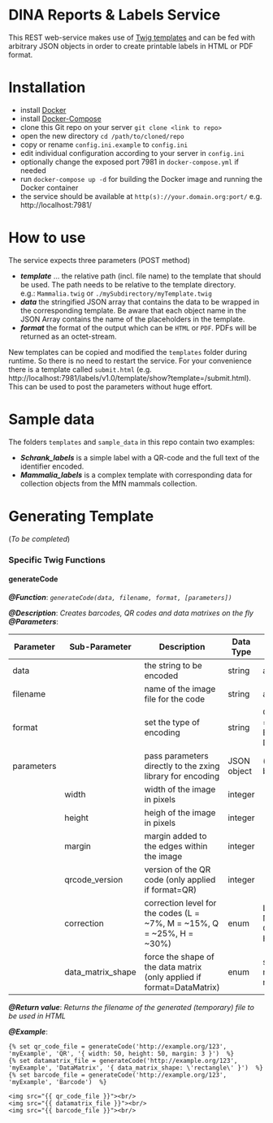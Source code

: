 # DINA Reports & Labels Service

This REST web-service makes use of [Twig templates](https://twig.symfony.com) and can be fed with arbitrary JSON objects in order to create printable labels in HTML or PDF format.


Installation
===
* install [Docker](https://docs.docker.com/get-docker/)
* install [Docker-Compose](https://docs.docker.com/compose/install/)
* clone this Git repo on your server `git clone <link to repo>`
* open the new directory `cd /path/to/cloned/repo`
* copy or rename `config.ini.example` to `config.ini`
* edit individual configuration according to your server in `config.ini`
* optionally change the exposed port 7981 in `docker-compose.yml` if needed 
* run `docker-compose up -d` for building the Docker image and running the Docker container
* the service should be available at `http(s)://your.domain.org:port/`  e.g. http://localhost:7981/


How to use
===
The service expects three parameters (POST method)
* ___template___ ... the relative path (incl. file name) to the template that should be used. The path needs to be relative to the template directory.  
e.g.:  `Mammalia.twig` or `./mySubdirectory/myTemplate.twig`
* ___data___ the stringified JSON array that contains the data to be wrapped in the corresponding template.
Be aware that each object name in the JSON Array contains the name of the placeholders in the template.
* ___format___ the format of the output which can be `HTML` or `PDF`. PDFs will be returned as an octet-stream.
 

New templates can be copied and modified the `templates` folder during runtime. So there is no need to restart the service.
For your convenience there is a template called `submit.html` (e.g. http://localhost:7981/labels/v1.0/template/show?template=/submit.html). This can be used to post the parameters without huge effort.


Sample data
=== 
The folders `templates` and `sample_data` in this repo contain two examples:
* ___Schrank_labels___ is a simple label with a QR-code and the full text of the identifier encoded.
* ___Mammalia_labels___ is a complex template with corresponding data for collection objects from the MfN mammals collection.


Generating Template
===
(_To be completed_)

### Specific Twig Functions

#### generateCode
___@Function___: _`generateCode(data, filename, format, [parameters])`_

___@Description___: _Creates barcodes, QR codes and data matrixes on the fly_<br/>
___@Parameters___:

| Parameter 	| Sub-Parameter			| Description                                                                                                                	| Data Type   	| allowed values                        	| default value               	| optional 	|
|------------	|-------------------	|----------------------------------------------------------------------------------------------------------------------------	|-------------	|---------------------------------------	|-----------------------------	|----------	|
| data       	|                   	| the string to be encoded                                                                                                   	| string      	| any string                            	|                             	| no       	|
| filename   	|                   	| name of the image file for the code                                                                                        	| string      	| any string                            	|                             	| no       	|
| format     	|                   	| set the type of encoding                                                                                                   	| string      	| QR-Code = QR<br>Barcode<br>DataMatrix 	|                             	| no       	|
| parameters 	|                   	| pass parameters directly to the zxing library for encoding                                                                 	| JSON object 	| (specified below)                     	|                             	| yes      	|
|            	| width             	| width of the image in pixels                                                                                               	| integer     	|                                       	| 600                         	| yes      	|
|            	| height            	| heigh of the image in pixels                                                                                               	| integer     	|                                       	| 600                         	| yes      	|
|            	| margin            	| margin added to the edges within the image                                                                                 	| integer     	|                                       	| _(library default)_           	| yes      	|
|            	| qrcode_version    	| version of the QR code  (only applied if format=QR)                                                                        	| integer     	|                                       	| _(library default)_           	| yes      	|
|            	| correction        	| correction level  for the codes (L = ~7%, M = ~15%, Q = ~25%, H = ~30%)	| enum        	| L<br>M <br>Q<br>H                     	| _(library default)_           	| yes      	|
|            	| data_matrix_shape 	| force the shape of the data matrix  (only applied if format=DataMatrix)                                                    	| enum        	| square<br>rectangle<br>none           	| _(depends on width x height)_ 	| yes      	|

___@Return value___: _Returns the filename of the generated (temporary) file to be used in HTML_

___@Example___: 
```
{% set qr_code_file = generateCode('http://example.org/123', 'myExample', 'QR', '{ width: 50, height: 50, margin: 3 }')  %}
{% set datamatrix_file = generateCode('http://example.org/123', 'myExample', 'DataMatrix', '{ data_matrix_shape: \'rectangle\' }')  %}
{% set barcode_file = generateCode('http://example.org/123', 'myExample', 'Barcode')  %}

<img src="{{ qr_code_file }}"><br/>
<img src="{{ datamatrix_file }}"><br/>
<img src="{{ barcode_file }}"><br/>
``` 


 